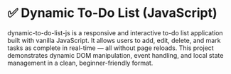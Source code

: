 # ✅ Dynamic To-Do List (JavaScript)
dynamic-to-do-list-js is a responsive and interactive to-do list application built with vanilla JavaScript. It allows users to add, edit, delete, and mark tasks as complete in real-time — all without page reloads. This project demonstrates dynamic DOM manipulation, event handling, and local state management in a clean, beginner-friendly format.
